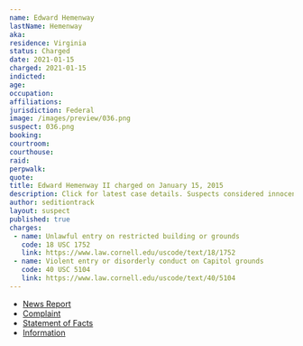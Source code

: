 ```yaml
---
name: Edward Hemenway
lastName: Hemenway
aka:
residence: Virginia
status: Charged
date: 2021-01-15
charged: 2021-01-15
indicted:
age:
occupation:
affiliations:
jurisdiction: Federal
image: /images/preview/036.png
suspect: 036.png
booking:
courtroom:
courthouse:
raid:
perpwalk:
quote:
title: Edward Hemenway II charged on January 15, 2015
description: Click for latest case details. Suspects considered innocent until proven guilty.
author: seditiontrack
layout: suspect
published: true
charges:
 - name: Unlawful entry on restricted building or grounds
   code: 18 USC 1752
   link: https://www.law.cornell.edu/uscode/text/18/1752
 - name: Violent entry or disorderly conduct on Capitol grounds
   code: 40 USC 5104
   link: https://www.law.cornell.edu/uscode/text/40/5104
---
```

- [News Report](https://www.whas11.com/article/news/crime/kentucky-capitol-riot-arrests-bauer/417-51b5098f-25b0-41f7-898b-37616e64dc5d)
- [Complaint](https://www.justice.gov/opa/page/file/1355726/download)
- [Statement of Facts](https://www.justice.gov/opa/page/file/1355721/download)
- [Information](https://www.justice.gov/usao-dc/case-multi-defendant/file/1371586/download)

